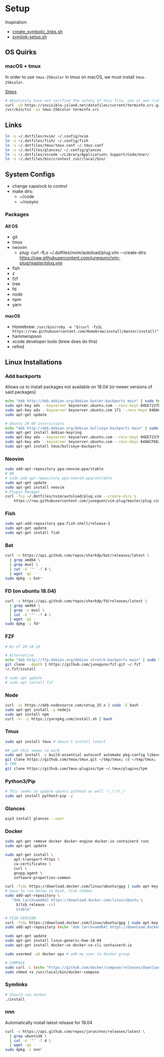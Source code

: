 # Setup

Inspiration:

- [create_symbolic_links.sh](https://github.com/alrra/dotfiles/blob/master/src/os/create_symbolic_links.sh)
- [symlink-setup.sh](https://github.com/paulirish/dotfiles/blob/master/symlink-setup.sh)

## OS Quirks

### macOS + tmux

In order to use `tmux-256color` in tmux on macOS, we must install `tmux-256color`.

[Steps](https://gist.github.com/ssh352/785395faad3163b2e0de32649f7ed45c)

```bash
# Absolutely have not verified the safety of this file, use at own risk
curl -LO https://invisible-island.net/datafiles/current/terminfo.src.gz && gunzip terminfo.src.gz
/usr/bin/tic -xe tmux-256color terminfo.src
```

## Links

```bash
ln -s ~/.dotfiles/nvim/ ~/.config/nvim
ln -s ~/.dotfiles/fish/ ~/.config/fish
ln -s ~/.dotfiles/tmux/tmux.conf ~/.tmux.conf
ln -s ~/.dotfiles/glances/ ~/.config/glances
ln -s ~/.dotfiles/vscode ~/Library/Application\ Support/Code/User/
ln -s ~/.dotfiles/bin/crontest /usr/local/bin/
```

## System Configs

- change capslock to control
- make dirs:
  - ~/code
  - ~/nosync

### Packages

#### All OS

- git
- tmux
- neovim
  - plug: curl -fLo ~/.dotfiles/nvim/autoload/plug.vim --create-dirs \
    https://raw.githubusercontent.com/junegunn/vim-plug/master/plug.vim
- fish
- z
- fzf
- tree
- fd
- node
- npm
- yarn

#### macOS

- Homebrew: `/usr/bin/ruby -e "$(curl -fsSL https://raw.githubusercontent.com/Homebrew/install/master/install)"`
- hammerspoon
- xcode developer tools (brew does do this)
- refind

## Linux Installations

### Add backports

Allows us to install packages not available on 18.04 (or newer versions of said packages)

```bash
echo "deb http://deb.debian.org/debian buster-backports main" | sudo tee /etc/apt/sources.list.d/backports.list
sudo apt-key adv --keyserver keyserver.ubuntu.com --recv-keys 04EE7237B7D453EC
sudo apt-key adv --keyserver keyserver.ubuntu.com 171 --recv-keys 648ACFD622F3D138
sudo apt-get update
```

```bash
# Ubuntu 20.04 instructions
echo "deb http://deb.debian.org/debian bullseye-backports main" | sudo tee /etc/apt/sources.list.d/backports.list
sudo apt-get install debian-keyring
sudo apt-key adv --keyserver keyserver.ubuntu.com --recv-keys 04EE7237B7D453EC
sudo apt-key adv --keyserver keyserver.ubuntu.com --recv-keys 648ACFD622F3D138
sudo apt-get install tmux/bullseye-backports
```

### Neovim

```bash
sudo add-apt-repository ppa:neovim-ppa/stable
# OR
# sudo add-apt-repository ppa:neovim-ppa/unstable
sudo apt-get update
sudo apt-get install neovim
# Plugin Manager
curl -fLo ~/.dotfiles/nvim/autoload/plug.vim --create-dirs \
    https://raw.githubusercontent.com/junegunn/vim-plug/master/plug.vim
```

### Fish

```bash
sudo apt-add-repository ppa:fish-shell/release-3
sudo apt-get update
sudo apt-get install fish
```

### Bat

```bash
curl -s https://api.github.com/repos/sharkdp/bat/releases/latest \
  | grep amd64 \
  | grep musl \
  | cut -d '"' -f 4 \
  | wget -qi -
sudo dpkg -i bat*
```

### FD (on ubuntu 18.04)

```bash
curl -s https://api.github.com/repos/sharkdp/fd/releases/latest \
  | grep amd64 \
  | grep -v musl \
  | cut -d '"' -f 4 \
  | wget -qi -
sudo dpkg -i fd*
```

### FZF

```bash
# As of 20-10-16

# Alternative
echo "deb http://ftp.debian.org/debian stretch-backports main" | sudo tee /etc/apt/sources.list.d/backports.list
git clone --depth 1 https://github.com/junegunn/fzf.git ~/.fzf
~/.fzf/install

# sudo apt update
# sudo apt install fzf
```

### Node

```bash
curl -sL https://deb.nodesource.com/setup_15.x | sudo -E bash -
sudo apt-get install -y nodejs
sudo apt install npm
curl -o- -L https://yarnpkg.com/install.sh | bash
```

### Tmux

```bash
sudo apt install tmux # doesn't install latest

## yah this seems to work
sudo apt install -y build-essential autoconf automake pkg-config libevent-dev libncurses5-dev bison byacc
git clone https://github.com/tmux/tmux.git ~/tmp/tmux; cd ~/tmp/tmux; ./autogen.sh; ./configure && make; sudo make install; tmux kill-server; tmux -V; rm -rf ~/tmp/tmux;
# TPM
git clone https://github.com/tmux-plugins/tpm ~/.tmux/plugins/tpm
```

### Python3/Pip

```bash
# This seems to update ubuntu python3 as well ¯\_(ツ)_/¯
sudo apt install python3-pip -y
```

### Glances

```bash
pip3 install glances --user
```

### Docker

```bash
sudo apt-get remove docker docker-engine docker.io containerd runc
sudo apt-get update

sudo apt-get install \
    apt-transport-https \
    ca-certificates \
    curl \
    gnupg-agent \
    software-properties-common

curl -fsSL https://download.docker.com/linux/ubuntu/gpg | sudo apt-key add -
# have to run below in bash, fish chokes
sudo add-apt-repository \
   "deb [arch=amd64] https://download.docker.com/linux/ubuntu \
	 $(lsb_release -cs)
	 stable"

# FISH VERSION
curl -fsSL https://download.docker.com/linux/ubuntu/gpg | sudo apt-key add -
sudo add-apt-repository (echo "deb [arch=amd64] https://download.docker.com/linux/ubuntu" (lsb_release -cs) stable)

sudo apt-get update
sudo apt-get install linux-generic-hwe-18.04
sudo apt-get install docker-ce docker-ce-cli containerd.io

sudo usermod -aG docker ops # add my user to docker group

# COMPOSE
sudo curl -L (echo "https://github.com/docker/compose/releases/download/1.29.2/docker-compose-"(uname -s)"-"(uname -m)) -o /usr/local/bin/docker-compose
sudo chmod +x /usr/local/bin/docker-compose
```

### Symlinks

```bash
# Should run dotbot
./install
```

### nnn

Automatically install latest release for 18.04

```bash
curl -s https://api.github.com/repos/jarun/nnn/releases/latest \
  | grep ubuntu18 \
  | cut -d '"' -f 4 \
  | wget -qi -
sudo dpkg -i nnn*
```
